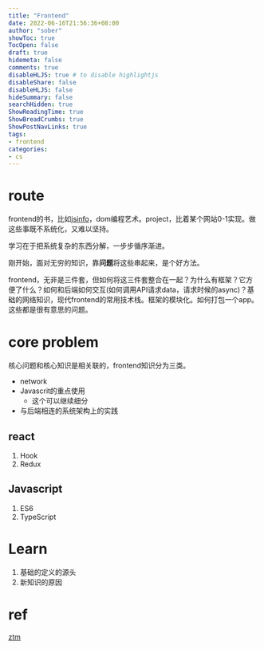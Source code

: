 ```yaml
---
title: "Frontend"
date: 2022-06-16T21:56:36+08:00
author: "sober"
showToc: true
TocOpen: false
draft: true
hidemeta: false
comments: true
disableHLJS: true # to disable highlightjs
disableShare: false
disableHLJS: false
hideSummary: false
searchHidden: true
ShowReadingTime: true
ShowBreadCrumbs: true
ShowPostNavLinks: true
tags:
- frontend
categories:
- cs
---
```


# route

frontend的书，比如[jsinfo](https://zh.javascript.info/)，dom编程艺术。project，比着某个网站0-1实现。做这些事既不系统化，又难以坚持。

学习在于把系统复杂的东西分解，一步步循序渐进。

刚开始，面对无穷的知识，靠**问题**将这些串起来，是个好方法。

frontend，无非是三件套，但如何将这三件套整合在一起？为什么有框架？它方便了什么？如何和后端如何交互(如何调用API请求data，请求时候的async)？基础的网络知识，现代frontend的常用技术栈。框架的模块化。如何打包一个app。这些都是很有意思的问题。

# core problem

核心问题和核心知识是相关联的，frontend知识分为三类。
- network
- Javascrit的重点使用
  - 这个可以继续细分
- 与后端相连的系统架构上的实践

## react

1. Hook
2. Redux

## Javascript

1. ES6
2. TypeScript

# Learn

1. 基础的定义的源头
2. 新知识的原因


# ref

[ztm](https://www.udemy.com/course/the-complete-web-developer-zero-to-mastery/learn/lecture/9135004#overview)
